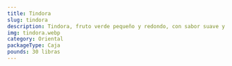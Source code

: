 ```yaml
---
title: Tindora
slug: tindora
description: Tindora, fruto verde pequeño y redondo, con sabor suave y ligeramente dulce. Esencial en la cocina del sur de Asia (currys, woks, rellenos), se destaca por su bajo contenido calórico y alto aporte de fibra. Combina a la perfección con especias como cúrcuma, comino y ajo, siendo protagonista de platos caseros en India y Pakistán. Cultivada en RD con protocolos de exportación, garantiza frescura y adaptabilidad a fusiones culinarias modernas.
img: tindora.webp
category: Oriental
packageType: Caja
pounds: 30 libras
---
```

